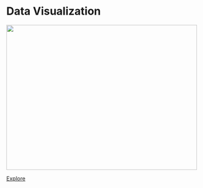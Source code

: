 # Data Visualization

<img src="https://github.com/inyoung-j/is578-intro-dh/assets/144145472/ddc182a5-4351-44a1-b78f-4101f705ad49.png" width="500" height="380"/>

[Explore](https://datawrapper.dwcdn.net/NMdoh/1/")